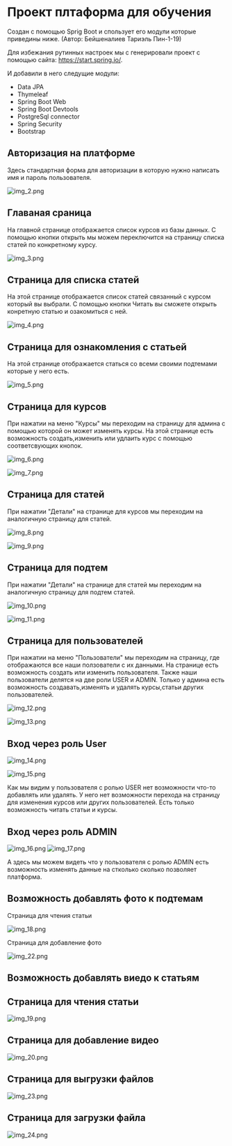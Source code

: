 # Проект плтаформа для обучения
Создан с помощью Sprig Boot и спользует его модули которые приведины ниже.
(Автор: Бейшеналиев Тариэль Пин-1-19)

Для избежания рутинных настроек мы с генерировали проект с помощью сайта: https://start.spring.io/.

И добавили в него следущие модули:
- Data JPA
- Thymeleaf
- Spring Boot Web
- Spring Boot Devtools
- PostgreSql connector
- Spring Security
- Bootstrap

## Авторизация на платформе
Здесь стандартная форма для авторизации в которую нужно
написать имя и пароль пользователя.

![img_2.png](img_2.png)

## Главаная сраница
На главной странице отображается список курсов из базы данных.
С помощью кнопки открыть мы можем переключится на страницу списка статей по 
конкретному курсу.

![img_3.png](img_3.png)

## Страница для списка статей
На этой странице отображается список статей связанный с курсом который вы выбрали.
С помощью кнопки Читать вы сможете открыть конретную статью и озакомиться с ней.

![img_4.png](img_4.png)

## Страница для ознакомления с статьей
На этой странице отображается статься со всеми своими подтемами которые у него есть.

![img_5.png](img_5.png)

## Страница для курсов
При нажатии на меню "Курсы" мы переходим на страницу для админа с помощью которой он
может изменять курсы.
На этой странице есть возможность создать,изменить или удлаить курс с помощью
соответсвующих кнопок.

![img_6.png](img_6.png)

![img_7.png](img_7.png)

## Страница для статей
При нажатии "Детали" на странице для курсов мы переходим на аналогичную страницу
для статей.

![img_8.png](img_8.png)

![img_9.png](img_9.png)

## Страница для подтем
При нажатии "Детали" на странице для статей мы переходим на аналогичную страницу
для подтем статей.

![img_10.png](img_10.png)

![img_11.png](img_11.png)

## Страница для пользователей
При нажатии на меню "Пользователи" мы переходим на страницу, где отображаются 
все наши ползователи с их данными.
На странице есть возможность создать или изменить пользователя.
Также наши пользователи делятся на две роли USER и ADMIN.
Только у админа есть возможность создавать,изменять и удалять
курсы,статьи других пользователей.

![img_12.png](img_12.png)

![img_13.png](img_13.png)

## Вход через роль User
![img_14.png](img_14.png)

![img_15.png](img_15.png)

Как мы видим у пользователя с ролью USER нет возможности 
что-то добавлять или удалять. У него нет возможности перехода
на страницу для изменения курсов или других пользователей.
Есть только возможность читать статьи и курсы.

## Вход через роль ADMIN

![img_16.png](img_16.png)
![img_17.png](img_17.png)

А здесь мы можем видеть что у пользователя с ролью ADMIN
есть возможность изменять данные на стколько сколько
позволяет платформа.


## Возможность добавлять фото к подтемам

Страница для чтения статьи

![img_18.png](img_18.png)

Страница для добавление фото

![img_22.png](img_22.png)

## Возможность добавлять виедо к статьям

## Страница для чтения статьи

![img_19.png](img_19.png)

## Страница для добавление видео

![img_20.png](img_20.png)

## Страница для выгрузки файлов
![img_23.png](img_23.png)
## Страница для загрузки файла
![img_24.png](img_24.png)